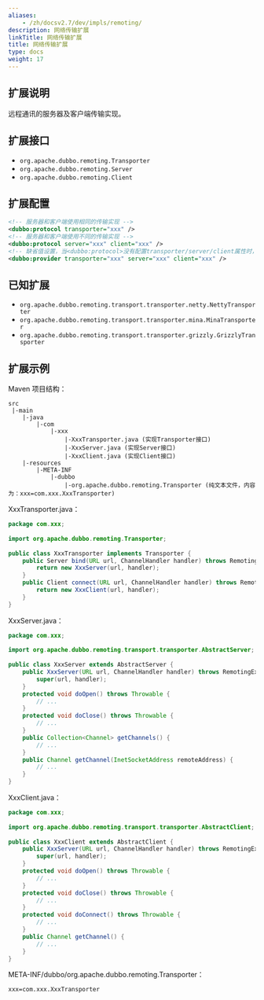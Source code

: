 ```yaml
---
aliases:
    - /zh/docsv2.7/dev/impls/remoting/
description: 网络传输扩展
linkTitle: 网络传输扩展
title: 网络传输扩展
type: docs
weight: 17
---
```




## 扩展说明

远程通讯的服务器及客户端传输实现。

## 扩展接口

* `org.apache.dubbo.remoting.Transporter`
* `org.apache.dubbo.remoting.Server`
* `org.apache.dubbo.remoting.Client`

## 扩展配置

```xml
<!-- 服务器和客户端使用相同的传输实现 -->
<dubbo:protocol transporter="xxx" /> 
<!-- 服务器和客户端使用不同的传输实现 -->
<dubbo:protocol server="xxx" client="xxx" /> 
<!-- 缺省值设置，当<dubbo:protocol>没有配置transporter/server/client属性时，使用此配置 -->
<dubbo:provider transporter="xxx" server="xxx" client="xxx" />
```

## 已知扩展

* `org.apache.dubbo.remoting.transport.transporter.netty.NettyTransporter`
* `org.apache.dubbo.remoting.transport.transporter.mina.MinaTransporter`
* `org.apache.dubbo.remoting.transport.transporter.grizzly.GrizzlyTransporter`

## 扩展示例

Maven 项目结构：

```
src
 |-main
    |-java
        |-com
            |-xxx
                |-XxxTransporter.java (实现Transporter接口)
                |-XxxServer.java (实现Server接口)
                |-XxxClient.java (实现Client接口)
    |-resources
        |-META-INF
            |-dubbo
                |-org.apache.dubbo.remoting.Transporter (纯文本文件，内容为：xxx=com.xxx.XxxTransporter)
```

XxxTransporter.java：

```java
package com.xxx;
 
import org.apache.dubbo.remoting.Transporter;
 
public class XxxTransporter implements Transporter {
    public Server bind(URL url, ChannelHandler handler) throws RemotingException {
        return new XxxServer(url, handler);
    }
    public Client connect(URL url, ChannelHandler handler) throws RemotingException {
        return new XxxClient(url, handler);
    }
}
```

XxxServer.java：

```java
package com.xxx;
 
import org.apache.dubbo.remoting.transport.transporter.AbstractServer;
 
public class XxxServer extends AbstractServer {
    public XxxServer(URL url, ChannelHandler handler) throws RemotingException{
        super(url, handler);
    }
    protected void doOpen() throws Throwable {
        // ...
    }
    protected void doClose() throws Throwable {
        // ...
    }
    public Collection<Channel> getChannels() {
        // ...
    }
    public Channel getChannel(InetSocketAddress remoteAddress) {
        // ...
    }
}
```

XxxClient.java：

```java
package com.xxx;
 
import org.apache.dubbo.remoting.transport.transporter.AbstractClient;
 
public class XxxClient extends AbstractClient {
    public XxxServer(URL url, ChannelHandler handler) throws RemotingException{
        super(url, handler);
    }
    protected void doOpen() throws Throwable {
        // ...
    }
    protected void doClose() throws Throwable {
        // ...
    }
    protected void doConnect() throws Throwable {
        // ...
    }
    public Channel getChannel() {
        // ...
    }
}
```

META-INF/dubbo/org.apache.dubbo.remoting.Transporter：

```properties
xxx=com.xxx.XxxTransporter
```
